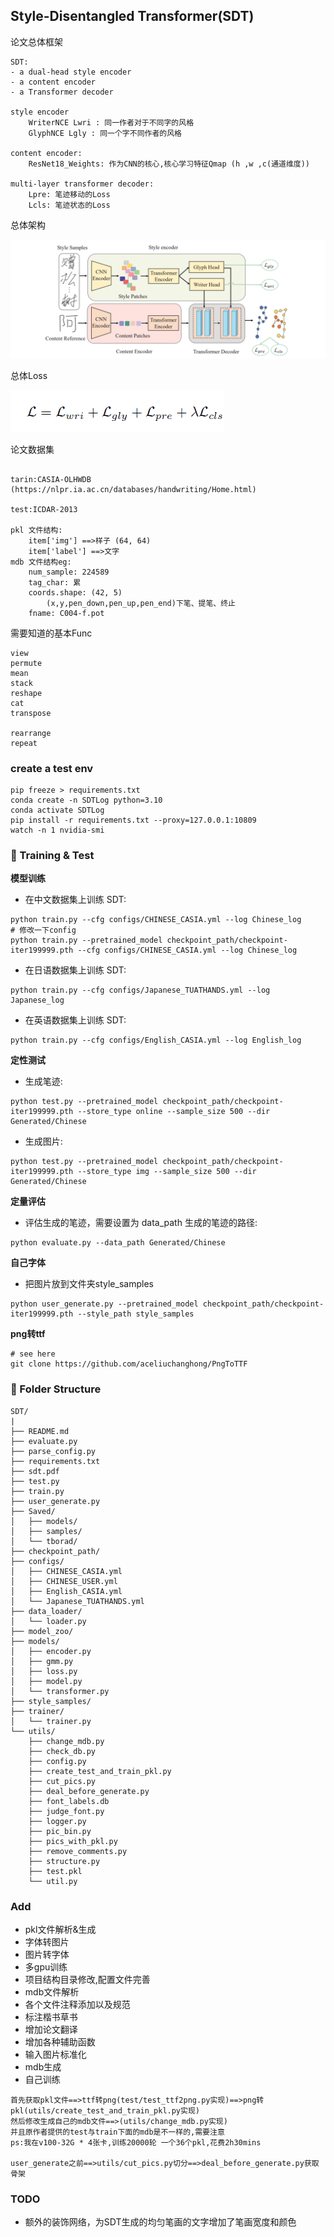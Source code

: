 ## Style-Disentangled Transformer(SDT)

论文总体框架

```
SDT:
- a dual-head style encoder
- a content encoder
- a Transformer decoder

style encoder
    WriterNCE Lwri : 同一作者对于不同字的风格
    GlyphNCE Lgly : 同一个字不同作者的风格

content encoder:
    ResNet18_Weights: 作为CNN的核心,核心学习特征Qmap (h ,w ,c(通道维度))

multi-layer transformer decoder:
    Lpre: 笔迹移动的Loss
    Lcls: 笔迹状态的Loss
```

总体架构

![img.png](paper%2Fpics%2Fimg.png)

总体Loss

![img_1.png](paper%2Fpics%2Fimg_1.png)

论文数据集

```text

tarin:CASIA-OLHWDB (https://nlpr.ia.ac.cn/databases/handwriting/Home.html)

test:ICDAR-2013

pkl 文件结构:
    item['img'] ==>样子 (64, 64)
    item['label'] ==>文字
mdb 文件结构eg:
    num_sample: 224589
    tag_char: 累
    coords.shape: (42, 5)
        (x,y,pen_down,pen_up,pen_end)下笔、提笔、终止
    fname: C004-f.pot
```

需要知道的基本Func

```text
view
permute
mean
stack
reshape
cat
transpose

rearrange
repeat
```

### create a test env

```shell
pip freeze > requirements.txt
conda create -n SDTLog python=3.10
conda activate SDTLog
pip install -r requirements.txt --proxy=127.0.0.1:10809
watch -n 1 nvidia-smi
```

### 🚀 Training & Test

**模型训练**

- 在中文数据集上训练 SDT:

```
python train.py --cfg configs/CHINESE_CASIA.yml --log Chinese_log
# 修改一下config
python train.py --pretrained_model checkpoint_path/checkpoint-iter199999.pth --cfg configs/CHINESE_CASIA.yml --log Chinese_log
```

- 在日语数据集上训练 SDT:

```
python train.py --cfg configs/Japanese_TUATHANDS.yml --log Japanese_log
```

- 在英语数据集上训练 SDT:

```
python train.py --cfg configs/English_CASIA.yml --log English_log
```

**定性测试**

- 生成笔迹:

```
python test.py --pretrained_model checkpoint_path/checkpoint-iter199999.pth --store_type online --sample_size 500 --dir Generated/Chinese
```

- 生成图片:

```
python test.py --pretrained_model checkpoint_path/checkpoint-iter199999.pth --store_type img --sample_size 500 --dir Generated/Chinese
```

**定量评估**

- 评估生成的笔迹，需要设置为 data_path 生成的笔迹的路径:

```
python evaluate.py --data_path Generated/Chinese
```

**自己字体**

- 把图片放到文件夹style_samples

```
python user_generate.py --pretrained_model checkpoint_path/checkpoint-iter199999.pth --style_path style_samples
```

**png转ttf**

```
# see here
git clone https://github.com/aceliuchanghong/PngToTTF
```

### 📂 Folder Structure

```
SDT/
|
├── README.md
├── evaluate.py
├── parse_config.py
├── requirements.txt
├── sdt.pdf
├── test.py
├── train.py
├── user_generate.py
├── Saved/
│   ├── models/
│   ├── samples/
│   └── tborad/
├── checkpoint_path/
├── configs/
│   ├── CHINESE_CASIA.yml
│   ├── CHINESE_USER.yml
│   ├── English_CASIA.yml
│   └── Japanese_TUATHANDS.yml
├── data_loader/
│   └── loader.py
├── model_zoo/
├── models/
│   ├── encoder.py
│   ├── gmm.py
│   ├── loss.py
│   ├── model.py
│   └── transformer.py
├── style_samples/
├── trainer/
│   └── trainer.py
└── utils/
    ├── change_mdb.py
    ├── check_db.py
    ├── config.py
    ├── create_test_and_train_pkl.py
    ├── cut_pics.py
    ├── deal_before_generate.py
    ├── font_labels.db
    ├── judge_font.py
    ├── logger.py
    ├── pic_bin.py
    ├── pics_with_pkl.py
    ├── remove_comments.py
    ├── structure.py
    ├── test.pkl
    └── util.py
```

### Add

- pkl文件解析&生成
- 字体转图片
- 图片转字体
- 多gpu训练
- 项目结构目录修改,配置文件完善
- mdb文件解析
- 各个文件注释添加以及规范
- 标注楷书草书
- 增加论文翻译
- 增加各种辅助函数
- 输入图片标准化
- mdb生成
- 自己训练

```
首先获取pkl文件==>ttf转png(test/test_ttf2png.py实现)==>png转pkl(utils/create_test_and_train_pkl.py实现)
然后修改生成自己的mdb文件==>(utils/change_mdb.py实现)
并且原作者提供的test与train下面的mdb是不一样的,需要注意
ps:我在v100-32G * 4张卡,训练20000轮 一个36个pkl,花费2h30mins

user_generate之前==>utils/cut_pics.py切分==>deal_before_generate.py获取骨架
```

### TODO

- 额外的装饰网络，为SDT生成的均匀笔画的文字增加了笔画宽度和颜色
